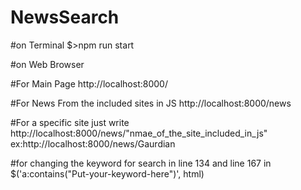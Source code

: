 # NewsSearch

#on Terminal
$>npm run start

#on Web Browser

#For Main Page
http://localhost:8000/

#For News From the included sites in JS
http://localhost:8000/news

#For a specific site just write http://localhost:8000/news/"nmae_of_the_site_included_in_js"
ex:http://localhost:8000/news/Gaurdian

#for changing the keyword for search in 
line 134 and line 167 in 
$('a:contains("Put-your-keyword-here")', html)
